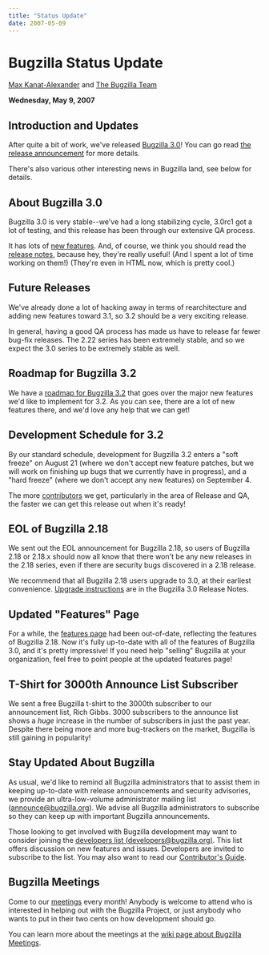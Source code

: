 ```yaml
---
title: "Status Update"
date: 2007-05-09
---
```

# Bugzilla Status Update

[Max Kanat-Alexander](http://www.everythingsolved.com/) and [The Bugzilla Team](https://www.bugzilla.org/developers/profiles.html)

**Wednesday, May 9, 2007**

## Introduction and Updates

After quite a bit of work, we've released [Bugzilla 3.0](../releases/3.0)! You can go read [the release announcement](../news/#release30) for more details.

There's also various other interesting news in Bugzilla land, see below for details.

## About Bugzilla 3.0

Bugzilla 3.0 is very stable--we've had a long stabilizing cycle, 3.0rc1 got a lot of testing, and this release has been through our extensive QA process.

It has lots of [new features](../releases/3.0/new-features.html). And, of course, we think you should read the [release notes](../releases/3.0/release-notes.html), because hey, they're really useful! (And I spent a lot of time working on them!) (They're even in HTML now, which is pretty cool.)

## Future Releases

We've already done a lot of hacking away in terms of rearchitecture and adding new features toward 3.1, so 3.2 should be a very exciting release.

In general, having a good QA process has made us have to release far fewer bug-fix releases. The 2.22 series has been extremely stable, and so we expect the 3.0 series to be extremely stable as well.

## Roadmap for Bugzilla 3.2

We have a [roadmap for Bugzilla 3.2](https://wiki.mozilla.org/Bugzilla:Roadmap) that goes over the major new features we'd like to implement for 3.2\. As you can see, there are a lot of new features there, and we'd love any help that we can get!

## Development Schedule for 3.2

By our standard schedule, development for Bugzilla 3.2 enters a "soft freeze" on August 21 (where we don't accept new feature patches, but we will work on finishing up bugs that we currently have in progress), and a "hard freeze" (where we don't accept any new features) on September 4.

The more [contributors](../contribute/) we get, particularly in the area of Release and QA, the faster we can get this release out when it's ready!

## EOL of Bugzilla 2.18

We sent out the EOL announcement for Bugzilla 2.18, so users of Bugzilla 2.18 or 2.18.x should now all know that there won't be any new releases in the 2.18 series, even if there are security bugs discovered in a 2.18 release.

We recommend that all Bugzilla 2.18 users upgrade to 3.0, at their earliest convenience. [Upgrade instructions](../releases/3.0/release-notes.html#v30_upgrading) are in the Bugzilla 3.0 Release Notes.

## Updated "Features" Page

For a while, the [features page](../features/) had been out-of-date, reflecting the features of Bugzilla 2.18\. Now it's fully up-to-date with all of the features of Bugzilla 3.0, and it's pretty impressive! If you need help "selling" Bugzilla at your organization, feel free to point people at the updated features page!

## T-Shirt for 3000th Announce List Subscriber

We sent a free Bugzilla t-shirt to the 3000th subscriber to our announcement list, Rich Gibbs. 3000 subscribers to the announce list shows a _huge_ increase in the number of subscribers in just the past year. Despite there being more and more bug-trackers on the market, Bugzilla is still gaining in popularity!

## Stay Updated About Bugzilla

As usual, we'd like to remind all Bugzilla administrators that to assist them in keeping up-to-date with release announcements and security advisories, we provide an ultra-low-volume administrator mailing list ([announce@bugzilla.org](https://lists.bugzilla.org/cgi-bin/mj_wwwusr?func=lists-full-long&extra=announce)). We advise all Bugzilla administrators to subscribe so they can keep up with important Bugzilla announcements.

Those looking to get involved with Bugzilla development may want to consider joining the [developers list (developers@bugzilla.org)](https://lists.bugzilla.org/cgi-bin/mj_wwwusr?func=lists-long-full&extra=developers). This list offers discussion on new features and issues. Developers are invited to subscribe to the list. You may also want to read our [Contributor's Guide](https://www.bugzilla.org/docs/contributor.html).

## Bugzilla Meetings

Come to our [meetings](https://wiki.mozilla.org/Bugzilla:Meetings) every month! Anybody is welcome to attend who is interested in helping out with the Bugzilla Project, or just anybody who wants to put in their two cents on how development should go.

You can learn more about the meetings at the [wiki page about Bugzilla Meetings](https://wiki.mozilla.org/Bugzilla:Meetings).
